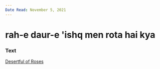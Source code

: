 ```yaml
---
Date Read: November 5, 2021
---
```


# rah-e daur-e 'ishq men rota hai kya

### Text
[Desertful of Roses](http://www.columbia.edu/itc/mealac/pritchett/00garden/00c/0071/index_0071.html)


